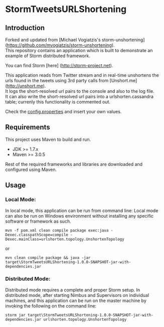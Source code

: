 # StormTweetsURLShortening

## Introduction
Forked and updated from [Michael Vogiatzis's storm-unshortening] (https://github.com/mvogiatzis/storm-unshortening).<br>
This repository contains an application which is built to demonstrate an example of Storm distributed framework.

You can find Storm [here] (http://storm-project.net).

This application reads from Twitter stream and in real-time unshortens the urls found in the tweets using 3rd party calls from [Unshort.me] (http://unshort.me).<br>
It logs the short-resolved url pairs to the console and also to the log file.<br>
It can also write the short-resolved url pairs into a urlshorten.cassandra table; currenly this functionality is commented out.<br>

Check the [config.properties](src/main/resources/config.properties) and insert your own values.<br>

## Requirements
This project uses Maven to build and run.
* JDK >= 1.7.x
* Maven >= 3.0.5

Rest of the required frameworks and libraries are downloaded and configured using Maven.

## Usage
### Local Mode:
In local mode, this application can be run from command line:
Local mode can also be run on Windows environment without installing any specific software or framework as such.

    mvn -f pom.xml clean compile package exec:java -Dexec.classpathScope=compile -Dexec.mainClass=urlshorten.topology.UnshortenTopology

or

    mvn clean compile package && java -jar target\StormTweetsURLShortening-1.0.0-SNAPSHOT-jar-with-dependencies.jar

	
### Distributed Mode:
Distributed mode requires a complete and proper Storm setup.
In distributed mode, after starting Nimbus and Supervisors on individual machines, and this application can be run on the master machine by invoking the following on the command line:

    storm jar target\StormTweetsURLShortening-1.0.0-SNAPSHOT-jar-with-dependencies.jar urlshorten.topology.UnshortenTopology